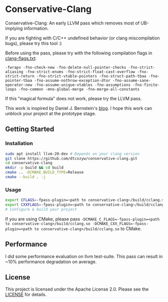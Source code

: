 # Conservative-Clang

Conservative-Clang: An early LLVM pass which removes most of UB-implying information.

If you are fighting with C/C++ undefined behavior (or clang miscompilation bugs), please try this tool :)

Before using the pass, please try with the following compilation flags in [clang-flags.txt](./clang-flags.txt):

```
-fwrapv -fno-check-new -fno-delete-null-pointer-checks -fno-strict-aliasing -fno-strict-enums -fno-strict-float-cast-overflow -fno-strict-return -fno-strict-vtable-pointers -fno-struct-path-tbaa -fno-pointer-tbaa -fno-assume-nothrow-exception-dtor -fno-assume-sane-operator-new -fno-assume-unique-vtables -fno-assumptions -fno-finite-loops -fno-common -mno-global-merge -fno-merge-all-constants
```

If this "magical formula" does not work, please try the LLVM pass.

This work is inspired by Daniel J. Bernstein's [blog](https://blog.cr.yp.to/20240803-clang.html). I hope this work can unblock your project at the prototype stage.

## Getting Started

### Installation

```bash
sudo apt install llvm-20-dev # Depends on your clang version
git clone https://github.com/dtcxzyw/conservative-clang.git
cd conservative-clang
mkdir -p build && cd build
cmake .. -DCMAKE_BUILD_TYPE=Release
cmake --build . -j
```

### Usage

```bash
export CFLAGS=-fpass-plugin=<path to conservative-clang>/build/cclang.so
export CXXFLAGS=-fpass-plugin=<path to conservative-clang>/build/cclang.so
# Configure & build your project
```

If you are using CMake, please pass `-DCMAKE_C_FLAGS=-fpass-plugin=<path to conservative-clang>/build/cclang.so -DCMAKE_CXX_FLAGS=-fpass-plugin=<path to conservative-clang>/build/cclang.so` to CMake.

## Performance

I did some performance evaluation on llvm test-suite. This pass can result in ~10% performance degradation on average.

## License

This project is licensed under the Apache License 2.0. Please see the [LICENSE](./LICENSE) for details.

